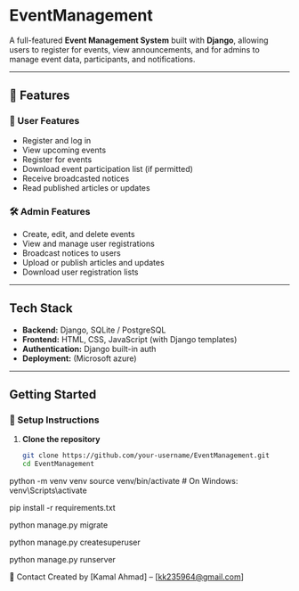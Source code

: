 # EventManagement

A full-featured **Event Management System** built with **Django**, allowing users to register for events, view announcements, and for admins to manage event data, participants, and notifications.

---

## 📌 Features

### 👥 User Features
- Register and log in
- View upcoming events
- Register for events
- Download event participation list (if permitted)
- Receive broadcasted notices
- Read published articles or updates

### 🛠️ Admin Features
- Create, edit, and delete events
- View and manage user registrations
- Broadcast notices to users
- Upload or publish articles and updates
- Download user registration lists

---

##  Tech Stack

- **Backend:** Django, SQLite / PostgreSQL
- **Frontend:** HTML, CSS, JavaScript (with Django templates)
- **Authentication:** Django built-in auth
- **Deployment:** (Microsoft azure)

---

## Getting Started

### 🔧 Setup Instructions

1. **Clone the repository**
   ```bash
   git clone https://github.com/your-username/EventManagement.git
   cd EventManagement
python -m venv venv
source venv/bin/activate    # On Windows: venv\Scripts\activate

pip install -r requirements.txt

python manage.py migrate

python manage.py createsuperuser

python manage.py runserver

📧 Contact
Created by [Kamal Ahmad] – [kk235964@gmail.com]
